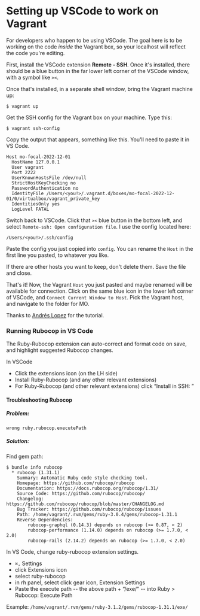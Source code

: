 Setting up VSCode to work on Vagrant
=========================================================

For developers who happen to be using VSCode. The goal here is to be working on the code *inside* the Vagrant box, so your localhost will reflect the code you're editing.

First, install the VSCode extension **Remote - SSH**. Once it's installed, there should be a blue button in the far lower left corner of the VSCode window, with a symbol like `><`.

Once that's installed, in a separate shell window, bring the Vagrant machine up:

    $ vagrant up

Get the SSH config for the Vagrant box on your machine. Type this:

    $ vagrant ssh-config

Copy the output that appears, something like this. You'll need to paste it in VS Code.

    Host mo-focal-2022-12-01
      HostName 127.0.0.1
      User vagrant
      Port 2222
      UserKnownHostsFile /dev/null
      StrictHostKeyChecking no
      PasswordAuthentication no
      IdentityFile /Users/<you!>/.vagrant.d/boxes/mo-focal-2022-12-01/0/virtualbox/vagrant_private_key
      IdentitiesOnly yes
      LogLevel FATAL

Switch back to VSCode. Click that `><` blue button in the bottom left, and select `Remote-ssh: Open configuration file`. I use the config located here:

    /Users/<you!>/.ssh/config

Paste the config you just copied into `config`. You can rename the `Host` in the first line you pasted, to whatever you like.

If there are other hosts you want to keep, don't delete them. Save the file and close.

That's it! Now, the Vagrant `Host` you just pasted and maybe renamed will be available for connection. Click on the same blue icon in the lower left corner of VSCode, and `Connect Current Window to Host`. Pick the Vagrant host, and navigate to the folder for MO.

Thanks to [Andrés Lopez](https://medium.com/@lopezgand/connect-visual-studio-code-with-vagrant-in-your-local-machine-24903fb4a9de) for the tutorial.

### Running Rubocop in VS Code ###

The Ruby-Rubocop extension can auto-correct and format code on save, and highlight suggested Rubocop changes.

In VSCode
- Click the extensions icon (on the LH side)
- Install Ruby-Rubocop (and any other relevant extensions)
- For Ruby-Rubocop (and other relevant extensions) click “Install in SSH: <host>”

#### Troubleshooting Rubocop ####

##### Problem: #####
    wrong ruby.rubocop.executePath
    
##### Solution: #####
Find gem path:
```
$ bundle info rubocop
  * rubocop (1.31.1)
	Summary: Automatic Ruby code style checking tool.
	Homepage: https://github.com/rubocop/rubocop
	Documentation: https://docs.rubocop.org/rubocop/1.31/
	Source Code: https://github.com/rubocop/rubocop/
	Changelog: https://github.com/rubocop/rubocop/blob/master/CHANGELOG.md
	Bug Tracker: https://github.com/rubocop/rubocop/issues
	Path: /home/vagrant/.rvm/gems/ruby-3.0.4/gems/rubocop-1.31.1
	Reverse Dependencies: 
		rubocop-graphql (0.14.3) depends on rubocop (>= 0.87, < 2)
		rubocop-performance (1.14.0) depends on rubocop (>= 1.7.0, < 2.0)
		rubocop-rails (2.14.2) depends on rubocop (>= 1.7.0, < 2.0)
```
        
In VS Code, change ruby-rubocop extension settings. 
- `⌘,` Settings
- click Extensions icon
- select ruby-rubocop
- in rh panel, select click gear icon, Extension Settings
- Paste the execute path -- the above path + “/exe/” -- into Ruby > Rubocop: Execute Path

Example: `/home/vagrant/.rvm/gems/ruby-3.1.2/gems/rubocop-1.31.1/exe/`
